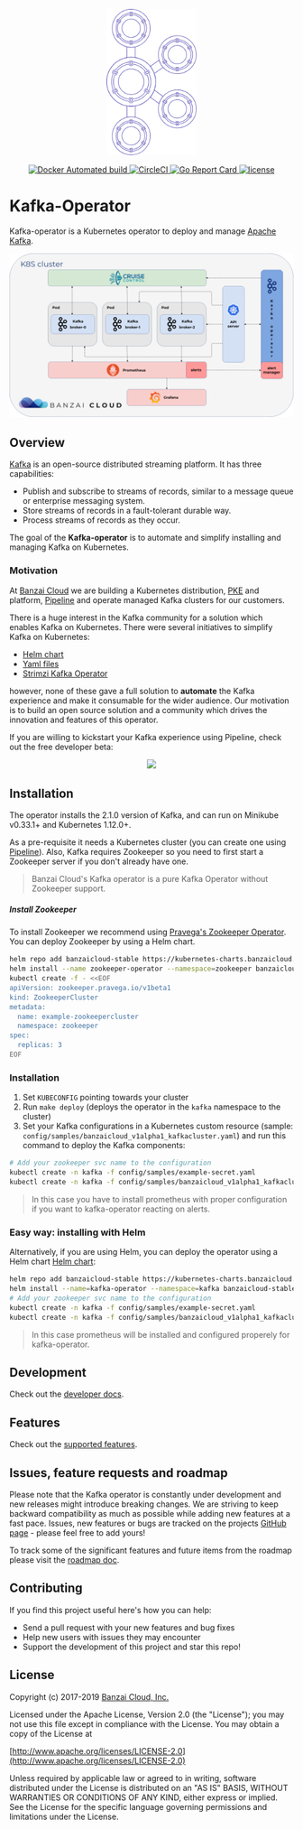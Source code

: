 <p align="center"><img src="docs/img/kafka_operator_logo.png" width="160"></p>

<p align="center">

  <a href="https://hub.docker.com/r/banzaicloud/kafka-operator/">
    <img src="https://img.shields.io/docker/cloud/automated/banzaicloud/kafka-operator.svg" alt="Docker Automated build">
  </a>

  <a href="https://circleci.com/gh/banzaicloud/kafka-operator">
    <img src="https://circleci.com/gh/banzaicloud/kafka-operator/tree/master.svg?style=shield" alt="CircleCI">
  </a>

  <a href="https://goreportcard.com/report/github.com/banzaicloud/kafka-operator">
    <img src="https://goreportcard.com/badge/github.com/banzaicloud/kafka-operator" alt="Go Report Card">
  </a>

  <a href="https://github.com/banzaicloud/kafka-operator/">
    <img src="https://img.shields.io/badge/license-Apache%20v2-orange.svg" alt="license">
  </a>

</p>

# Kafka-Operator

Kafka-operator is a Kubernetes operator to deploy and manage [Apache Kafka](https://kafka.apache.org).

![Kafka-operator architecture](docs/img/kafka-operator-arch.png)

## Overview

[Kafka](https://kafka.apache.org) is an open-source distributed streaming platform. It has three capabilities:
- Publish and subscribe to streams of records, similar to a message queue or enterprise messaging system.
- Store streams of records in a fault-tolerant durable way.
- Process streams of records as they occur.

The goal of the **Kafka-operator** is to automate and simplify installing and managing Kafka on Kubernetes.

### Motivation

At [Banzai Cloud](https://banzaicloud.com) we are building a Kubernetes distribution, [PKE](https://github.com/banzaicloud/pke) and platform, [Pipeline](https://github.com/banzaicloud/pipeline) and operate managed Kafka clusters for our customers.

There is a huge interest in the Kafka community for a solution which enables Kafka on Kubernetes.
There were several initiatives to simplify Kafka on Kubernetes:
- [Helm chart](https://github.com/confluentinc/cp-helm-charts/tree/master/charts/cp-kafka)
- [Yaml files](https://github.com/Yolean/kubernetes-kafka)
- [Strimzi Kafka Operator](https://github.com/strimzi/strimzi-kafka-operator)

however, none of these gave a full solution to **automate** the Kafka experience and make it consumable for the wider audience. Our motivation is to build an open source solution and a community which drives the innovation and features of this operator.

If you are willing to kickstart your Kafka experience using Pipeline, check out the free developer beta:
<p align="center">
  <a href="https://beta.banzaicloud.io">
  <img src="https://camo.githubusercontent.com/a487fb3128bcd1ef9fc1bf97ead8d6d6a442049a/68747470733a2f2f62616e7a6169636c6f75642e636f6d2f696d672f7472795f706970656c696e655f627574746f6e2e737667">
  </a>
</p>

## Installation

The operator installs the 2.1.0 version of Kafka, and can run on Minikube v0.33.1+ and Kubernetes 1.12.0+.

As a pre-requisite it needs a Kubernetes cluster (you can create one using [Pipeline](https://github.com/banzaicloud/pipeline)).
Also, Kafka requires Zookeeper so you need to first start a Zookeeper server if you don't already have one.

> Banzai Cloud's Kafka operator is a pure Kafka Operator without Zookeeper support.

##### Install Zookeeper

To install Zookeeper we recommend using [Pravega's Zookeeper Operator](https://github.com/pravega/zookeeper-operator).
You can deploy Zookeeper by using a Helm chart.

```bash
helm repo add banzaicloud-stable https://kubernetes-charts.banzaicloud.com/
helm install --name zookeeper-operator --namespace=zookeeper banzaicloud-stable/zookeeper-operator
kubectl create -f - <<EOF
apiVersion: zookeeper.pravega.io/v1beta1
kind: ZookeeperCluster
metadata:
  name: example-zookeepercluster
  namespace: zookeeper
spec:
  replicas: 3
EOF

```

### Installation

1. Set `KUBECONFIG` pointing towards your cluster 
2. Run `make deploy` (deploys the operator in the `kafka` namespace to the cluster)
3. Set your Kafka configurations in a Kubernetes custom resource (sample: `config/samples/banzaicloud_v1alpha1_kafkacluster.yaml`) and run this command to deploy the Kafka components:

```bash
# Add your zookeeper svc name to the configuration
kubectl create -n kafka -f config/samples/example-secret.yaml
kubectl create -n kafka -f config/samples/banzaicloud_v1alpha1_kafkacluster.yaml
```

> In this case you have to install prometheus with proper configuration if you want to kafka-operator reacting on alerts.


### Easy way: installing with Helm

Alternatively, if you are using Helm, you can deploy the operator using a Helm chart [Helm chart](https://github.com/banzaicloud/kafka-operator/tree/master/charts):

```bash
helm repo add banzaicloud-stable https://kubernetes-charts.banzaicloud.com/
helm install --name=kafka-operator --namespace=kafka banzaicloud-stable/kafka-operator -f config/samples/example-prometheus-alerts.yaml
# Add your zookeeper svc name to the configuration
kubectl create -n kafka -f config/samples/example-secret.yaml
kubectl create -n kafka -f config/samples/banzaicloud_v1alpha1_kafkacluster.yaml
```

> In this case prometheus will be installed and configured properely for kafka-operator.

## Development

Check out the [developer docs](docs/developer.md).

## Features

Check out the [supported features](docs/features.md).

## Issues, feature requests and roadmap

Please note that the Kafka operator is constantly under development and new releases might introduce breaking changes. We are striving to keep backward compatibility as much as possible while adding new features at a fast pace. Issues, new features or bugs are tracked on the projects [GitHub page](https://github.com/banzaicloud/kafka-operator/issues) - please feel free to add yours!

To track some of the significant features and future items from the roadmap please visit the [roadmap doc](docs/roadmap.md).

## Contributing

If you find this project useful here's how you can help:

- Send a pull request with your new features and bug fixes
- Help new users with issues they may encounter
- Support the development of this project and star this repo!

## License

Copyright (c) 2017-2019 [Banzai Cloud, Inc.](https://banzaicloud.com)

Licensed under the Apache License, Version 2.0 (the "License");
you may not use this file except in compliance with the License.
You may obtain a copy of the License at

[http://www.apache.org/licenses/LICENSE-2.0](http://www.apache.org/licenses/LICENSE-2.0)

Unless required by applicable law or agreed to in writing, software
distributed under the License is distributed on an "AS IS" BASIS,
WITHOUT WARRANTIES OR CONDITIONS OF ANY KIND, either express or implied.
See the License for the specific language governing permissions and
limitations under the License.
